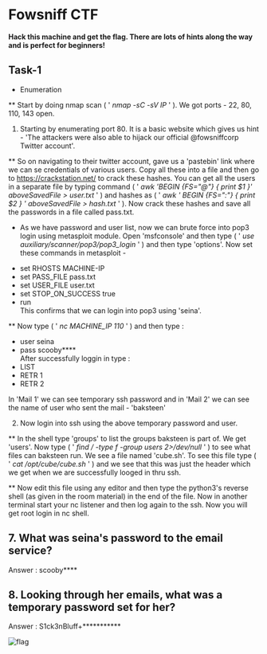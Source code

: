 # Fowsniff CTF
**Hack this machine and get the flag. There are lots of hints along the way and is perfect for beginners!**

## Task-1

* Enumeration
 
** Start by doing nmap scan ( ' *nmap -sC -sV IP* ' ). We got ports - 22, 80, 110, 143 open.

1. Starting by enumerating port 80. It is a basic website which gives us hint - 'The attackers were also able to hijack our official @fowsniffcorp Twitter account'. 

** So on navigating to their twitter account, gave us a 'pastebin' link where we can se credentials of various users. Copy all these into a file and then go to https://crackstation.net/ to crack these hashes. You can get all the users in a separate file by typing command ( ' *awk 'BEGIN {FS="@"} { print $1 }' aboveSavedFile > user.txt* ' ) and hashes as (  ' *awk ' BEGIN {FS=":"} { print $2 } ' aboveSavedFile > hash.txt* ' ). Now crack these hashes and save all the passwords in a file called pass.txt.

* As we have password and user list, now we can brute force into pop3 login using metasploit module. Open 'msfconsole' and then type ( ' *use auxiliary/scanner/pop3/pop3_login* ' ) and then type 'options'. Now set these commands in metasploit - <br>
- set RHOSTS MACHINE-IP<br>
- set PASS_FILE pass.txt<br>
- set USER_FILE user.txt<br>
- set STOP_ON_SUCCESS true<br>
- run<br>
This confirms that we can login into pop3 using 'seina'.

** Now type ( ' *nc MACHINE_IP 110* ' ) and then type :<br>
- user seina<br>
- pass scooby****<br>
After successfully loggin in type : <br>
- LIST<br>
- RETR 1<br>
- RETR 2<br>

In 'Mail 1' we can see temporary ssh password and in 'Mail 2' we can see the name of user who sent the mail - 'baksteen'

2. Now login into ssh using the above temporary password and user.

** In the shell type 'groups' to list the groups baksteen is part of. We get 'users'. Now type ( ' *find / -type f -group users 2>/dev/null* ' ) to see what files can baksteen run. We see a file named 'cube.sh'. To see this file type ( ' *cat /opt/cube/cube.sh* ' ) and we see that this was just the header which we get when we are successfully looged in thru ssh.

** Now edit this file using any editor and then type the python3's reverse shell (as given in the room material)  in the end of the file. Now in another terminal start your nc listener and then log again to the ssh. Now you will get root login in nc shell.

## 7. What was seina's password to the email service?<br>
Answer : scooby****

## 8. Looking through her emails, what was a temporary password set for her?<br> 
Answer : S1ck3nBluff+***********

![flag](flag.png)